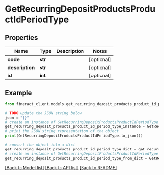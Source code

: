# GetRecurringDepositProductsProductIdPeriodType


## Properties

Name | Type | Description | Notes
------------ | ------------- | ------------- | -------------
**code** | **str** |  | [optional] 
**description** | **str** |  | [optional] 
**id** | **int** |  | [optional] 

## Example

```python
from fineract_client.models.get_recurring_deposit_products_product_id_period_type import GetRecurringDepositProductsProductIdPeriodType

# TODO update the JSON string below
json = "{}"
# create an instance of GetRecurringDepositProductsProductIdPeriodType from a JSON string
get_recurring_deposit_products_product_id_period_type_instance = GetRecurringDepositProductsProductIdPeriodType.from_json(json)
# print the JSON string representation of the object
print(GetRecurringDepositProductsProductIdPeriodType.to_json())

# convert the object into a dict
get_recurring_deposit_products_product_id_period_type_dict = get_recurring_deposit_products_product_id_period_type_instance.to_dict()
# create an instance of GetRecurringDepositProductsProductIdPeriodType from a dict
get_recurring_deposit_products_product_id_period_type_from_dict = GetRecurringDepositProductsProductIdPeriodType.from_dict(get_recurring_deposit_products_product_id_period_type_dict)
```
[[Back to Model list]](../README.md#documentation-for-models) [[Back to API list]](../README.md#documentation-for-api-endpoints) [[Back to README]](../README.md)


